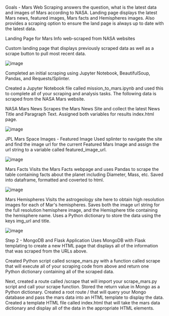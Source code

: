 Goals - Mars Web Scraping answers the question, what is the latest data and images of Mars according to NASA. Landing page displays the latest Mars news, featured images, Mars facts and Hemispheres images. Also provides a scraping option to ensure the land page is always up to date with the latest data. 

Landing Page for Mars Info web-scraped from NASA websites

Custom landing page that displays previously scraped data as well as a scrape button to pull most recent data.

![image](https://user-images.githubusercontent.com/85321602/158683436-26581ce8-f7f0-44e7-b33e-f27985410e92.png)

Completed an initial scraping using Jupyter Notebook, BeautifulSoup, Pandas, and Requests/Splinter.

Created a Jupyter Notebook file called mission_to_mars.ipynb and used this to complete all of your scraping and analysis tasks. 
The following data is scraped from the NASA Mars website.

NASA Mars News
Scrapes the Mars News Site and collect the latest News Title and Paragraph Text. Assigned both variables for results index.html page.

![image](https://user-images.githubusercontent.com/85321602/158683477-35c3f5d3-8816-4969-8486-ffe58b55f964.png)

JPL Mars Space Images - Featured Image
Used splinter to navigate the site and find the image url for the current Featured Mars Image and assign the url string to a variable called featured_image_url.

![image](https://user-images.githubusercontent.com/85321602/158683525-9c17ff6e-62e5-418a-8e44-70d51533eec3.png)

Mars Facts
Visits the Mars Facts webpage and uses Pandas to scrape the table containing facts about the planet including Diameter, Mass, etc.
Saved into dataframe, formatted and coverted to html.

![image](https://user-images.githubusercontent.com/85321602/158683558-860db9a9-5438-4160-ad3a-5f2ad5c1b8bd.png)

Mars Hemispheres
Visits the astrogeology site here to obtain high resolution images for each of Mar's hemispheres.
Saves both the image url string for the full resolution hemisphere image, and the Hemisphere title containing the hemisphere name. 
Uses a Python dictionary to store the data using the keys img_url and title.

![image](https://user-images.githubusercontent.com/85321602/158683729-b026d322-a1d0-4362-9409-b25c09094e30.png)

Step 2 - MongoDB and Flask Application
Uses MongoDB with Flask templating to create a new HTML page that displays all of the information that was scraped from the URLs above.

Created Python script called scrape_mars.py with a function called scrape that will execute all of your scraping code from above and 
return one Python dictionary containing all of the scraped data.

Next, created a route called /scrape that will import your scrape_mars.py script and call your scrape function.
Stored the return value in Mongo as a Python dictionary.
Created a root route / that will query your Mongo database and pass the mars data into an HTML template to display the data.
Created a template HTML file called index.html that will take the mars data dictionary and display all of the data in the 
appropriate HTML elements.
